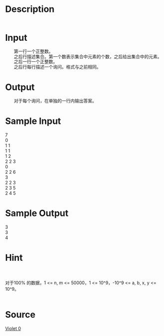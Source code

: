 
# Description

<div class="content"><p><img alt="" src="/source/bzoj/2851/img/aHR0cHM6Ly9seWRzeS5jb20vSnVkZ2VPbmxpbmUvdXBsb2FkLzIwMTIwOS9zcy5qcGc=.jpg"/></p></div>

# Input

<div class="content"><div style="text-indent: 21pt; line-height: 120%">第一行一个正整数。</div>
<div style="text-indent: 21pt; line-height: 120%">之后行描述集合。第一个数表示集合中元素的个数，之后给出集合中的元素。</div>
<div style="text-indent: 21pt; line-height: 120%">之后一行一个正整数。</div>
<div style="text-indent: 21pt; line-height: 120%">之后行每行描述一个询问。格式与之前相同。</div></div>

# Output

<div class="content"><div style="text-indent: 21pt; line-height: 120%">对于每个询问，在单独的一行内输出答案。</div></div>

# Sample Input

<div class="content"><span class="sampledata">7<br/>
0<br/>
1 1<br/>
1 1<br/>
1 2<br/>
2 2 3<br/>
0<br/>
2 2 6<br/>
3<br/>
2 2 3<br/>
2 3 5<br/>
2 4 5<br/>
</span></div>

# Sample Output

<div class="content"><span class="sampledata">3<br/>
3<br/>
4<br/>
</span></div>

# Hint

<div class="content"><p></p><p><br/><br/>
对于100% 的数据，1 &lt;= n, m &lt;= 50000，1 &lt;= 10^9，-10^9 &lt;= a, b, x, y &lt;= 10^9。<br/><br/>
</p><p></p></div>

# Source

<div class="content"><p><a href="problemset.php?search=Violet 0">Violet 0</a></p></div>

